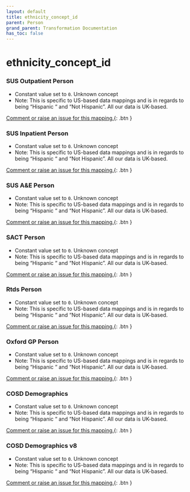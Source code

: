 ```yaml
---
layout: default
title: ethnicity_concept_id
parent: Person
grand_parent: Transformation Documentation
has_toc: false
---
```

# ethnicity_concept_id
### SUS Outpatient Person
* Constant value set to `0`. Unknown concept
* Note: This is specific to US-based data mappings and is in regards to being “Hispanic “ and “Not Hispanic”. All our data is UK-based.

[Comment or raise an issue for this mapping.](https://github.com/answerdigital/oxford-omop-data-mapper/issues/new?title=OMOP%20Person%20table%20ethnicity_concept_id%20field%20SUS%20Outpatient%20Person%20mapping){: .btn }
### SUS Inpatient Person
* Constant value set to `0`. Unknown concept
* Note: This is specific to US-based data mappings and is in regards to being “Hispanic “ and “Not Hispanic”. All our data is UK-based.

[Comment or raise an issue for this mapping.](https://github.com/answerdigital/oxford-omop-data-mapper/issues/new?title=OMOP%20Person%20table%20ethnicity_concept_id%20field%20SUS%20Inpatient%20Person%20mapping){: .btn }
### SUS A&E Person
* Constant value set to `0`. Unknown concept
* Note: This is specific to US-based data mappings and is in regards to being “Hispanic “ and “Not Hispanic”. All our data is UK-based.

[Comment or raise an issue for this mapping.](https://github.com/answerdigital/oxford-omop-data-mapper/issues/new?title=OMOP%20Person%20table%20ethnicity_concept_id%20field%20SUS%20A&E%20Person%20mapping){: .btn }
### SACT Person
* Constant value set to `0`. Unknown concept
* Note: This is specific to US-based data mappings and is in regards to being “Hispanic “ and “Not Hispanic”. All our data is UK-based.

[Comment or raise an issue for this mapping.](https://github.com/answerdigital/oxford-omop-data-mapper/issues/new?title=OMOP%20Person%20table%20ethnicity_concept_id%20field%20SACT%20Person%20mapping){: .btn }
### Rtds Person
* Constant value set to `0`. Unknown concept
* Note: This is specific to US-based data mappings and is in regards to being “Hispanic “ and “Not Hispanic”. All our data is UK-based.

[Comment or raise an issue for this mapping.](https://github.com/answerdigital/oxford-omop-data-mapper/issues/new?title=OMOP%20Person%20table%20ethnicity_concept_id%20field%20Rtds%20Person%20mapping){: .btn }
### Oxford GP Person
* Constant value set to `0`. Unknown concept
* Note: This is specific to US-based data mappings and is in regards to being “Hispanic “ and “Not Hispanic”. All our data is UK-based.

[Comment or raise an issue for this mapping.](https://github.com/answerdigital/oxford-omop-data-mapper/issues/new?title=OMOP%20Person%20table%20ethnicity_concept_id%20field%20Oxford%20GP%20Person%20mapping){: .btn }
### COSD Demographics
* Constant value set to `0`. Unknown concept
* Note: This is specific to US-based data mappings and is in regards to being “Hispanic “ and “Not Hispanic”. All our data is UK-based.

[Comment or raise an issue for this mapping.](https://github.com/answerdigital/oxford-omop-data-mapper/issues/new?title=OMOP%20Person%20table%20ethnicity_concept_id%20field%20COSD%20Demographics%20mapping){: .btn }
### COSD Demographics v8
* Constant value set to `0`. Unknown concept
* Note: This is specific to US-based data mappings and is in regards to being “Hispanic “ and “Not Hispanic”. All our data is UK-based.

[Comment or raise an issue for this mapping.](https://github.com/answerdigital/oxford-omop-data-mapper/issues/new?title=OMOP%20Person%20table%20ethnicity_concept_id%20field%20COSD%20Demographics%20v8%20mapping){: .btn }
